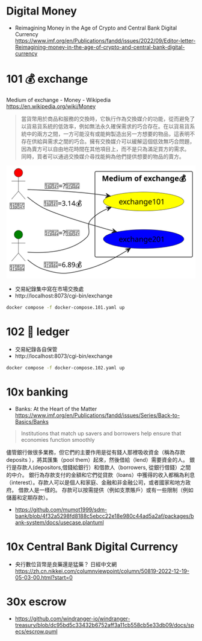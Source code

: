 # Digital Money

- Reimagining Money in the Age of Crypto and Central Bank Digital Currency 
https://www.imf.org/en/Publications/fandd/issues/2022/09/Editor-letter-Reimagining-money-in-the-age-of-crypto-and-central-bank-digital-currency

# 101 💰 exchange

Medium of exchange - Money - Wikipedia https://en.wikipedia.org/wiki/Money

> 當貨幣用於商品和服務的交換時，它執行作為交換媒介的功能，從而避免了以貨易貨系統的低效率，例如無法永久確保需求的巧合存在。在以貨易貨系統中的兩方之間，一方可能沒有或能夠製造出另一方想要的物品，這表明不存在供給與需求之間的巧合。擁有交換媒介可以緩解這個低效無巧合問題，因為賣方可以自由地花時間在其他項目上，而不是只為滿足買方的需求。 同時，買者可以通過交換媒介尋找能夠為他們提供想要的物品的賣方。

![d101-exchange](d101-exchange.svg)

- 交易紀錄集中寫在市場交換處
- http://localhost:8073/cgi-bin/exchange

```sh
docker compose -f docker-compose.101.yaml up
```

# 102 🐓 ledger

- 交易紀錄各自保管
- http://localhost:8073/cgi-bin/exchange

```sh
docker compose -f docker-compose.102.yaml up
```

# 10x banking

- Banks: At the Heart of the Matter https://www.imf.org/en/Publications/fandd/issues/Series/Back-to-Basics/Banks
> Institutions that match up savers and borrowers help ensure that economies function smoothly

儘管銀行做很多業務，但它們的主要作用是從有錢人那裡吸收資金（稱為存款 deposits ），將其匯集（pool them）起來，然後借給（lend）需要資金的人。 銀行是存款人(depositors,借錢給銀行）和借款人（borrowers, 從銀行借錢）之間的中介。 銀行為存款支付的金額和它們從貸款（loans）中獲得的收入都稱為利息（interest）。存款人可以是個人和家庭、金融和非金融公司，或者國家和地方政府。 借款人是一樣的。 存款可以按需提供（例如支票賬戶）或有一些限制（例如儲蓄和定期存款）。

- https://github.com/mumot1999/sdm-bank/blob/4f32a5298fd8188c5ebcc22e18e980c44ad5a2af/packages/bank-system/docs/usecase.plantuml


# 10x Central Bank Digital Currency

- 央行數位貨幣是良藥還是猛藥？ 日經中文網 https://zh.cn.nikkei.com/columnviewpoint/column/50819-2022-12-19-05-03-00.html?start=0

# 30x escrow

- https://github.com/windranger-io/windranger-treasury/blob/dc95bd5c33432b6752aff3a11cb558cb5e33db09/docs/specs/escrow.puml